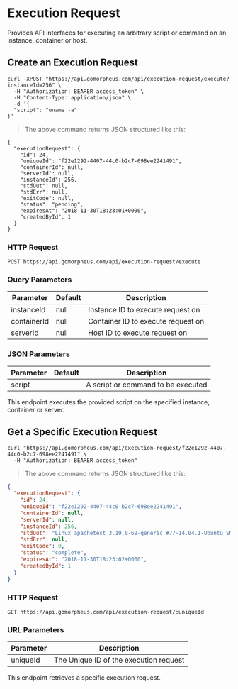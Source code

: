 # Execution Request

Provides API interfaces for executing an arbitrary script or command on an instance, container or host.

## Create an Execution Request

```shell
curl -XPOST "https://api.gomorpheus.com/api/execution-request/execute?instanceId=256" \
  -H "Authorization: BEARER access_token" \
  -H "Content-Type: application/json" \
  -d '{
  "script": "uname -a"
}'
```

> The above command returns JSON structured like this:

```
{
  "executionRequest": {
    "id": 24,
    "uniqueId": "f22e1292-4407-44c0-b2c7-698ee2241491",
    "containerId": null,
    "serverId": null,
    "instanceId": 256,
    "stdOut": null,
    "stdErr": null,
    "exitCode": null,
    "status": "pending",
    "expiresAt": "2018-11-30T18:23:01+0000",
    "createdById": 1
  }
}
```

### HTTP Request

`POST https://api.gomorpheus.com/api/execution-request/execute`

### Query Parameters

Parameter | Default | Description
--------- | ------- | -----------
instanceId | null | Instance ID to execute request on
containerId | null | Container ID to execute request on
serverId | null | Host ID to execute request on

### JSON Parameters

Parameter | Default | Description
--------- | ------- | -----------
script      |  | A script or command to be executed

This endpoint executes the provided script on the specified instance, container or server.


## Get a Specific Execution Request

```shell
curl "https://api.gomorpheus.com/api/execution-request/f22e1292-4407-44c0-b2c7-698ee2241491" \
  -H "Authorization: BEARER access_token"
```

> The above command returns JSON structured like this:

```json
{
  "executionRequest": {
    "id": 24,
    "uniqueId": "f22e1292-4407-44c0-b2c7-698ee2241491",
    "containerId": null,
    "serverId": null,
    "instanceId": 256,
    "stdOut": "Linux apachetest 3.19.0-69-generic #77~14.04.1-Ubuntu SMP Tue Aug 30 01:29:21 UTC 2016 x86_64 x86_64 x86_64 GNU/Linux\n",
    "stdErr": null,
    "exitCode": 0,
    "status": "complete",
    "expiresAt": "2018-11-30T18:23:02+0000",
    "createdById": 1
  }
}
```

### HTTP Request

`GET https://api.gomorpheus.com/api/execution-request/:uniqueId`

### URL Parameters

Parameter | Description
--------- | -----------
uniqueId | The Unique ID of the execution request

This endpoint retrieves a specific execution request.
